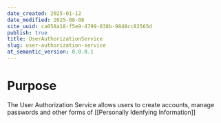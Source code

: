 ```yaml
---
date_created: 2025-01-12
date_modified: 2025-08-08
site_uuid: ca058a18-f5e9-4799-838b-9848cc82565d
publish: true
title: UserAuthorizationService
slug: user-authorization-service
at_semantic_version: 0.0.0.1
---
```

# Purpose
The User Authorization Service allows users to create accounts, manage passwords and other forms of [[Personally Idenfying Information]]
